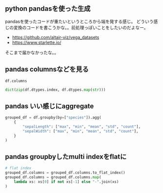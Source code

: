## python pandasを使った生成

pandasを使ったコードが重たいというところから端を発する感じ。
どういう感じの変換のコードを書こうかな。。前処理っぽいことをしたいのだよなー。

- https://github.com/altair-viz/vega_datasets
- https://www.starlette.io/

そこまで届かなかったな。。

## pandas columnsなどを見る

```python
df.columns
```

```python
dict(zip(df.dtypes.index, df.dtypes.map(str)))
```

## pandas いい感じにaggregate

```python
grouped_df = df.groupby(by=["species"]).agg(
    {
        "sepalLength": ["max", "min", "mean", "std", "count"],
        "sepalWidth": ["max", "min", "mean", "std", "count"],
    }
)
```

## pandas groupbyしたmulti indexをflatに

```python
# flat index
grouped_df.columns = grouped_df.columns.to_flat_index()
grouped_df.columns = grouped_df.columns.map(
    lambda xs: xs[0] if not xs[-1] else "-".join(xs)
)
```
